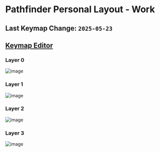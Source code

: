 # Pathfinder Personal Layout - Work

## Last Keymap Change: `2025-05-23`

## [Keymap Editor](https://nickcoutsos.github.io/keymap-editor/)

### Layer 0
![image](https://github.com/user-attachments/assets/930228c1-c9e6-4ff1-a833-b6431f424116)

### Layer 1
![image](https://github.com/user-attachments/assets/709c8b7e-ee01-415d-8c00-578a10de098d)

### Layer 2
![image](https://github.com/user-attachments/assets/dd261d57-c5e4-4b85-b178-81d5bc4cec79)

### Layer 3
![image](https://github.com/user-attachments/assets/62fa9fea-66a6-4607-a06e-f6f8f8c4686a)